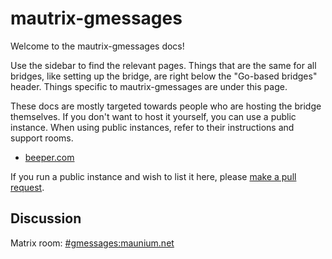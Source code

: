 # mautrix-gmessages
Welcome to the mautrix-gmessages docs!

Use the sidebar to find the relevant pages. Things that are the same for all
bridges, like setting up the bridge, are right below the "Go-based bridges"
header. Things specific to mautrix-gmessages are under this page.

These docs are mostly targeted towards people who are hosting the bridge
themselves. If you don't want to host it yourself, you can use a public
instance. When using public instances, refer to their instructions and support
rooms.

* [beeper.com](https://www.beeper.com/)

If you run a public instance and wish to list it here, please [make a pull request](https://github.com/mautrix/docs/blob/master/bridges/go/gmessages/index.md).

## Discussion
Matrix room: [#gmessages:maunium.net](https://matrix.to/#/#gmessages:maunium.net)
